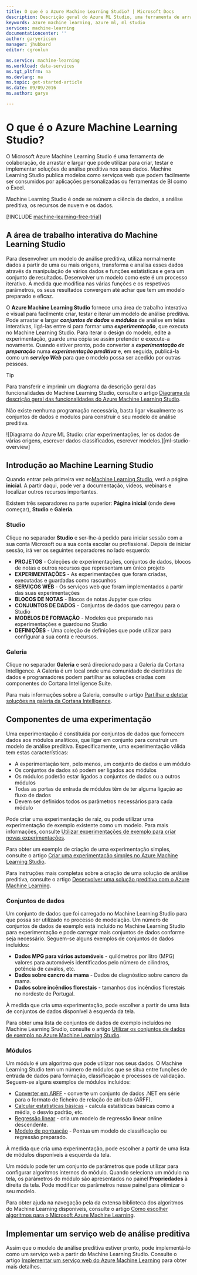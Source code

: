 ```yaml
---
title: O que é o Azure Machine Learning Studio? | Microsoft Docs
description: Descrição geral do Azure ML Studio, uma ferramenta de arrastar e largar para rapidamente criar modelos de uma biblioteca de algoritmos e módulos prontos a utilizar.
keywords: azure machine learning, azure ml, ml studio
services: machine-learning
documentationcenter: ''
author: garyericson
manager: jhubbard
editor: cgronlun

ms.service: machine-learning
ms.workload: data-services
ms.tgt_pltfrm: na
ms.devlang: na
ms.topic: get-started-article
ms.date: 09/09/2016
ms.author: garye

---
```

# O que é o Azure Machine Learning Studio?
O Microsoft Azure Machine Learning Studio é uma ferramenta de colaboração, de arrastar e largar que pode utilizar para criar, testar e implementar soluções de análise preditiva nos seus dados. Machine Learning Studio publica modelos como serviços web que podem facilmente ser consumidos por aplicações personalizadas ou ferramentas de BI como o Excel.

Machine Learning Studio é onde se reúnem a ciência de dados, a análise preditiva, os recursos de nuvem e os dados.

[!INCLUDE [machine-learning-free-trial](../../includes/machine-learning-free-trial.md)]

## A área de trabalho interativa do Machine Learning Studio
Para desenvolver um modelo de análise preditiva, utiliza normalmente dados a partir de uma ou mais origens, transforma e analisa esses dados através da manipulação de vários dados e funções estatísticas e gera um conjunto de resultados. Desenvolver um modelo como este é um processo iterativo. À medida que modifica nas várias funções e os respetivos parâmetros, os seus resultados convergem até achar que tem um modelo preparado e eficaz.

O **Azure Machine Learning Studio** fornece uma área de trabalho interativa e visual para facilmente criar, testar e iterar um modelo de análise preditiva. Pode arrastar e largar ***conjuntos de dados*** e ***módulos*** de análise em telas interativas, ligá-las entre si para formar uma ***experimentação***, que executa no Machine Learning Studio. Para iterar o design do modelo, edite a experimentação, guarde uma cópia se assim pretender e execute-a novamente. Quando estiver pronto, pode converter a ***experimentação de preparação*** numa ***experimentação preditiva*** e, em seguida, publicá-la como um ***serviço Web*** para que o modelo possa ser acedido por outras pessoas.

> [!TIP]
> Para transferir e imprimir um diagrama da descrição geral das funcionalidades do Machine Learning Studio, consulte o artigo [Diagrama da descrição geral das funcionalidades do Azure Machine Learning Studio](machine-learning-studio-overview-diagram.md).
> 
> 

Não existe nenhuma programação necessária, basta ligar visualmente os conjuntos de dados e módulos para construir o seu modelo de análise preditiva.

![Diagrama do Azure ML Studio: criar experimentações, ler os dados de várias origens, escrever dados classificados, escrever modelos.][ml-studio-overview]

## Introdução ao Machine Learning Studio
Quando entrar pela primeira vez no[Machine Learning Studio](https://studio.azureml.net), verá a página **inicial**. A partir daqui, pode ver a documentação, vídeos, webinars e localizar outros recursos importantes.

Existem três separadores na parte superior: **Página inicial** (onde deve começar), **Studio** e **Galeria**.

### Studio
Clique no separador **Studio** e ser-lhe-á pedido para iniciar sessão com a sua conta Microsoft ou a sua conta escolar ou profissional. Depois de iniciar sessão, irá ver os seguintes separadores no lado esquerdo:

* **PROJETOS** - Coleções de experimentações, conjuntos de dados, blocos de notas e outros recursos que representam um único projeto
* **EXPERIMENTAÇÕES** - As experimentações que foram criadas, executadas e guardadas como rascunhos
* **SERVIÇOS WEB** - Os serviços web que foram implementados a partir das suas experimentações
* **BLOCOS DE NOTAS** - Blocos de notas Jupyter que criou
* **CONJUNTOS DE DADOS** - Conjuntos de dados que carregou para o Studio
* **MODELOS DE FORMAÇÃO** - Modelos que preparado nas experimentações e guardou no Studio
* **DEFINIÇÕES** - Uma coleção de definições que pode utilizar para configurar a sua conta e recursos.

### Galeria
Clique no separador **Galeria** e será direcionado para a Galeria da Cortana Intelligence. A Galeria é um local onde uma comunidade de cientistas de dados e programadores podem partilhar as soluções criadas com componentes do Cortana Intelligence Suite.

Para mais informações sobre a Galeria, consulte o artigo [Partilhar e detetar soluções na galeria da Cortana Intelligence](machine-learning-gallery-how-to-use-contribute-publish.md).

## Componentes de uma experimentação
Uma experimentação é constituída por conjuntos de dados que fornecem dados aos módulos analíticos, que ligar em conjunto para construir um modelo de análise preditiva. Especificamente, uma experimentação válida tem estas características:

* A experimentação tem, pelo menos, um conjunto de dados e um módulo
* Os conjuntos de dados só podem ser ligados aos módulos
* Os módulos poderão estar ligados a conjuntos de dados ou a outros módulos
* Todas as portas de entrada de módulos têm de ter alguma ligação ao fluxo de dados
* Devem ser definidos todos os parâmetros necessários para cada módulo

Pode criar uma experimentação de raiz, ou pode utilizar uma experimentação de exemplo existente como um modelo. Para mais informações, consulte [Utilizar experimentações de exemplo para criar novas experimentações](machine-learning-sample-experiments.md).

Para obter um exemplo de criação de uma experimentação simples, consulte o artigo [Criar uma experimentação simples no Azure Machine Learning Studio](machine-learning-create-experiment.md).

Para instruções mais completas sobre a criação de uma solução de análise preditiva, consulte o artigo [Desenvolver uma solução preditiva com o Azure Machine Learning](machine-learning-walkthrough-develop-predictive-solution.md).

### Conjuntos de dados
Um conjunto de dados que foi carregado no Machine Learning Studio para que possa ser utilizado no processo de modelação. Um número de conjuntos de dados de exemplo está incluído no Machine Learning Studio para experimentação e pode carregar mais conjuntos de dados conforme seja necessário. Seguem-se alguns exemplos de conjuntos de dados incluídos:

* **Dados MPG para vários automóveis** - quilómetros por litro (MPG) valores para automóveis identificados pelo número de cilindros, potência de cavalos, etc.
* **Dados sobre cancro da mama** - Dados de diagnóstico sobre cancro da mama.
* **Dados sobre incêndios florestais** - tamanhos dos incêndios florestais no nordeste de Portugal.

À medida que cria uma experimentação, pode escolher a partir de uma lista de conjuntos de dados disponível à esquerda da tela.

Para obter uma lista de conjuntos de dados de exemplo incluídos no Machine Learning Srudio, consulte o artigo [Utilizar os conjuntos de dados de exemplo no Azure Machine Learning Studio](machine-learning-use-sample-datasets.md).

### Módulos
Um módulo é um algoritmo que pode utilizar nos seus dados. O Machine Learning Studio tem um número de módulos que se situa entre funções de entrada de dados para formação, classificação e processos de validação. Seguem-se alguns exemplos de módulos incluídos:

* [Converter em ARFF][converter em arff] - converte um conjunto de dados .NET em série para o formato de ficheiro de relação de atributo (ARFF).
* [Calcular estatísticas básicas][estatísticas básicas] - calcula estatísticas básicas como a média, o desvio padrão, etc.
* [Regressão linear][regressão linear] - cria um modelo de regressão linear online descendente.
* [Modelo de pontuação][modelo de pontuação] - Pontua um modelo de classificação ou regressão preparado.

À medida que cria uma experimentação, pode escolher a partir de uma lista de módulos disponíveis à esquerda da tela.  

Um módulo pode ter um conjunto de parâmetros que pode utilizar para configurar algoritmos internos do módulo. Quando seleciona um módulo na tela, os parâmetros do módulo são apresentados no painel **Propriedades** à direita da tela. Pode modificar os parâmetros nesse painel para otimizar o seu modelo.

Para obter ajuda na navegação pela da extensa biblioteca dos algoritmos do Machine Learning disponíveis, consulte o artigo [Como escolher algoritmos para o Microsoft Azure Machine Learning](machine-learning-algorithm-choice.md).

## Implementar um serviço web de análise preditiva
Assim que o modelo de análise preditiva estiver pronto, pode implementá-lo como um serviço web a partir do Machine Learning Studio. Consulte o artigo [Implementar um serviço web do Azure Machine Learning](machine-learning-publish-a-machine-learning-web-service.md) para obter mais detalhes.

[descrição geral do ml studio]:./media/machine-learning-what-is-ml-studio/azure-ml-studio-diagram.jpg

<!-- Module References -->
[converter em arff]: https://msdn.microsoft.com/library/azure/62d2cece-d832-4a7a-a0bd-f01f03af0960/
[estatísticas básicas]: https://msdn.microsoft.com/library/azure/3086b8d4-c895-45ba-8aa9-34f0c944d4d3/
[regressão linear]: https://msdn.microsoft.com/library/azure/31960a6f-789b-4cf7-88d6-2e1152c0bd1a/
[modelo de pontuação]: https://msdn.microsoft.com/library/azure/401b4f92-e724-4d5a-be81-d5b0ff9bdb33/



<!--HONumber=Sep16_HO3-->


